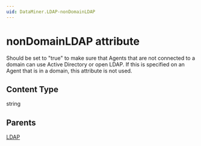 ```yaml
---
uid: DataMiner.LDAP-nonDomainLDAP
---
```


# nonDomainLDAP attribute

Should be set to "true" to make sure that Agents that are not connected to a domain can use Active Directory or open LDAP. If this is specified on an Agent that is in a domain, this attribute is not used.

## Content Type

string

## Parents

[LDAP](xref:DataMiner.LDAP)
